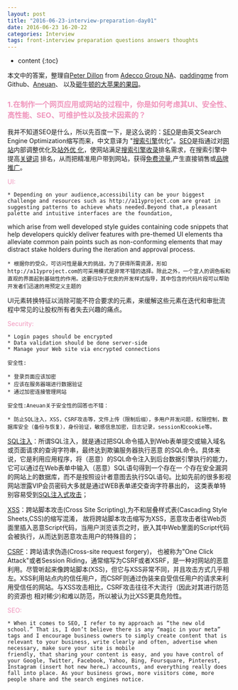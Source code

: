```yaml
---
layout: post
title: "2016-06-23-interview-preparation-day01"
date: 2016-06-23 16-20-22
categories: Interview
tags: front-interview preparation questions answers thoughts 
---
```


* content
{:toc}

本文中的答案，整理自[Peter Dillon](http://peterdoes.it/) from [Adecco Group NA](http://www.adecco.com/default.aspx)、[paddingme](https://github.com/paddingme/Front-end-Web-Development-Interview-Question/blob/master/前端试题/4.md) from Github、[Aneuan](http://aneuan.sinaapp.com/blog/158/)、
以及[砸牛顿的大苹果的果园](https://stenders.github.io/)。

### <font color="#F095BC">1.在制作一个网页应用或网站的过程中，你是如何考虑其UI、安全性、高性能、SEO、可维护性以及技术因素的？</font>

我并不知道SEO是什么，所以先百度一下，是这么说的：[SEO](http://baike.baidu.com/view/1047.htm)是由英文Search Engine Optimization缩写而来，中文意译为
"[搜索引擎](http://baike.baidu.com/view/1154.htm)优化"。[SEO](http://baike.baidu.com/view/1047.htm)是指通过对[网站](http://baike.baidu.com/subview/4232/18338514.htm)内部调整优化及[站外优
化](http://baike.baidu.com/view/5081047.htm)，使网站满足[搜索引擎收录](http://baike.baidu.com/view/1154.htm)排名需求，在搜索引擎中提高[关键词](http://baike.baidu.com/subview/10083/14670061.htm)
排名，从而把精准用户带到网站，获得[免费流量](http://baike.baidu.com/view/12087042.htm),产生直接销售或[品牌推广](http://baike.baidu.com/subview/280567/19228712.htm)。

<font color="#F095BC">UI:</font>

	* Depending on your audience,accessibility can be your biggest challenge and resources such as http://a11yproject.com are great in suggesting patterns to achieve whats needed.Beyond that,a pleasant palette and intuitive interfaces are the foundation,
which arise from well developed style guides containing code snippets that help developers quickly deliver features with pre-themed UI elements tha alleviate common pain points such as non-conforming elements that may distract stake holders during the 
iteration and approval process.

	* 根据你的受众，可访问性是最大的挑战，为了获得所需资源，形如http://a11yproject.com的可采用模式是非常不错的选择。除此之外，一个宜人的调色板和直观的界面起到基础性的作用。这要归功于优良的开发样式指导，其中包含的代码片段可以帮助开发者们迅速的用预定义主题的
UI元素转换特征以消除可能不符合要求的元素，来缓解这些元素在迭代和审批流程中常见的让股权所有者失去兴趣的痛点。

<font color="#F095BC">Security:</font>

	* Login pages should be encrypted
	* Data validation should be done server-side
	* Manage your Web site via encrypted connections

    安全性:

	* 登录页面应该加密
	* 应该在服务器端进行数据验证
	* 通过加密连接管理网站
	
    安全性:Aneuan关于安全性的回答也不错：
	
	* 防止SQL注入，XSS，CSRF攻击等，文件上传（限制后缀），多用户并发问题，权限控制，数据库安全（备份与恢复），身份验证，敏感信息加密，日志记录，session和cookie等。

[SQL注入](http://baike.baidu.com/link?url=w7qyuWKP-20FL29eLg6Xzac50g_ZYdyjkKv1rNYqyT5IcbLI2hzQVaGraIU1D3xmE6a3cL10BTw4Wq8plahUxK)：所谓SQL注入，就是通过把SQL命令插入到Web表单提交或输入域名或页面请求的查询字符串，最终达到欺骗服务器执行恶意
	的SQL命令。具体来说，它是利用应用程序，将（恶意）的SQL命令注入到后台数据引擎执行的能力，它可以通过在Web表单中输入（恶意）SQL语句得到一个存在一
	个存在安全漏洞的网站上的数据库，而不是按照设计者意图去执行SQL语句。比如先前的很多影视网站泄露VIP会员密码大多就是通过WEB表单递交查询字符暴出的，
	这类表单特别容易受到[SQL注入式攻击](http://baike.baidu.com/view/195362.htm)；

[XSS](http://baike.baidu.com/link?url=66sDZyfb6sasAwjt8rO21Z43S5T08sh1GoYHvEFebDjJUevUcRt0IYRu7SfXZ_p2KfLsl82ASa9qiZ4JsM8I2a)：跨站脚本攻击(Cross Site Scripting),为不和层叠样式表(Cascading Style Sheets,CSS)的缩写混淆，
	故将跨站脚本攻击缩写为XSS，恶意攻击者往Web页面里插入恶意Script代码，当用户浏览该页之时，嵌入其中Web里面的Script代码会被执行，从而达到恶意攻击用户的特殊目的；

[CSRF](http://baike.baidu.com/link?url=rHCHqVmFqqcWN-RCODaSXG45IOYRSV0n14LcHY2_WHCsnJ8sFeNg_FtkSu3uqhhwhv0WscaR6liuMySqv80NWq)：跨站请求伪造(Cross-site request forgery)，
	也被称为"One Click Attack"或者Session Riding，通常缩写为CSRF或者XSRF，是一种对网站的恶意利用。尽管听起来像跨站脚本(XSS)，但它与XSS非常不同，并且攻击方式几乎相左。XSS利用站点内的信任用户，而CSRF则通过伪装来自受信任用户的请求来利用受信任的网站。与XSS攻击相比，CSRF攻击往往不大流行（因此对其进行防范的资源也
	相对稀少)和难以防范，所以被认为比XSS更具危险性。
	
<font color="#F095BC">SEO:</font>

	* When it comes to SEO, I refer to my approach as “the new old school.” That is, I don’t believe there is any “magic in your meta” tags and I encourage business owners to simply create content that is relevant to your business, write clearly and often, advertise when necessary, make sure your site is mobile 
	friendly, that sharing your content is easy, and you have control of your Google, Twitter, Facebook, Yahoo, Bing, Foursquare, Pinterest, Instagram (insert hot new here…) accounts, and everything really does fall into place. As your business grows, more visitors come, more people share and the search engines notice.

	

		
		

	
